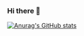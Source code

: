 ### Hi there 👋

[![Anurag's GitHub stats](https://github-readme-stats.vercel.app/api?username=JoshuaTruscott)](https://github.com/anuraghazra/github-readme-stats)

<!--
**JoshuaTruscott/JoshuaTruscott** is a ✨ _special_ ✨ repository because its `README.md` (this file) appears on your GitHub profile.

Here are some ideas to get you started:

- 🔭 I’m currently working on ...
- 🌱 I’m currently learning ...
- 👯 I’m looking to collaborate on ...
- 🤔 I’m looking for help with ...
- 💬 Ask me about ...
- 📫 How to reach me: ...
- 😄 Pronouns: ...
- ⚡ Fun fact: ...
-->
